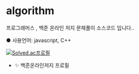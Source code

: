 # algorithm
프로그래머스 , 백준 온라인 저지 문제풀이 소스코드 입니다..

● 사용언어: javascript, C++

[![Solved.ac프로필](http://mazassumnida.wtf/api/v2/generate_badge?boj=alwwwwways)](https://solved.ac/alwwwwwys)
- ✨ 백준온라인저지 프로필
